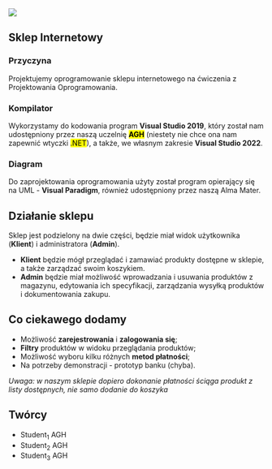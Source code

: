 <img src="https://www.agh.edu.pl/home/ckim/multimedia/znak_graficzny/znak_nazwa_symetr/agh_nzw_s_pl_1w_wbr_rgb_150ppi.jpg"/>
<h2> Sklep Internetowy </h2>
<h3>Przyczyna</h3> Projektujemy oprogramowanie sklepu internetowego na ćwiczenia z Projektowania Oprogramowania.
<h3>Kompilator</h3> Wykorzystamy do kodowania program <b>Visual Studio 2019</b>, który został nam udostępniony przez naszą uczelnię <b><mark>AGH</mark></b> (niestety nie chce ona nam zapewnić wtyczki <mark>.NET</mark>), a także, we własnym zakresie <b>Visual Studio 2022</b>.
<h3>Diagram</h3> Do zaprojektowania oprogramowania użyty został program opierający się na UML - <b>Visual Paradigm</b>, również udostępniony przez naszą Alma Mater. 

<h2> Działanie sklepu </h2>
Sklep jest podzielony na dwie części, będzie miał widok użytkownika (<b>Klient</b>) i administratora (<b>Admin</b>).
<ul>
  <li><b>Klient</b> będzie mógł przeglądać i zamawiać produkty dostępne w sklepie, a także zarządzać swoim koszykiem.</li>
  <li><b>Admin</b> będzie miał możliwość wprowadzania i usuwania produktów z magazynu, edytowania ich specyfikacji, zarządzania wysyłką produktów i dokumentowania zakupu.</li>
</ul>

<h2> Co ciekawego dodamy </h2>
<ul>
  <li>Możliwość <b>zarejestrowania</b> i <b>zalogowania się</b>; </li>
  <li><b>Filtry</b> produktów w widoku przeglądania produktów;</li>
  <li>Możliwość wyboru kilku różnych <b>metod płatności</b>;</li>
  <li>Na potrzeby demonstracji - prototyp banku (chyba).</li>
</ul>
<i>Uwaga: w naszym sklepie dopiero dokonanie płatności ściąga produkt z listy dostępnych, nie samo dodanie do koszyka</i>

<h2> Twórcy </h2>
<ul>
  <li>Student<sub>1</sub> AGH</li>
  <li>Student<sub>2</sub> AGH</li>
  <li>Student<sub>3</sub> AGH</li>
</ul>

